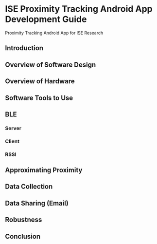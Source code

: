 # ISE Proximity Tracking Android App Development Guide
Proximity Tracking Android App for ISE Research


## Introduction

## Overview of Software Design

## Overview of Hardware

## Software Tools to Use

## BLE

### Server

### Client

### RSSI

## Approximating Proximity

## Data Collection

## Data Sharing (Email)

## Robustness

## Conclusion
